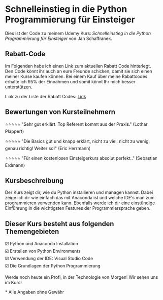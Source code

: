 # Schnelleinstieg in die Python Programmierung für Einsteiger

Dies ist der Code zu meinem Udemy Kurs:
*Schnelleinstieg in die Python Programmierung für Einsteiger* von Jan Schaffranek.

## Rabatt-Code

Im Folgenden habe ich einen Link zum aktuellen Rabatt Code hinterlegt. Den Code könnt ihr auch an eure Freunde schicken, damit sie sich einen meiner Kurse kaufen können. Bei einem Kauf über meine Rabattcodes erhalte ich 95% der Einnahmen und somit könnt Ihr mich besser unterstützen.

Link zu der Liste der Rabatt Codes: [Link](https://github.com/franneck94/YoutubeVideos/blob/master/README.md)

## Bewertungen von Kursteilnehmern

⭐⭐⭐⭐⭐ "Sehr gut erklärt. Top Referent kommt aus der Praxis." (Lothar Plappert)

⭐⭐⭐⭐⭐ "Die Basics gut und knapp erklärt, nicht zu viel, nicht zu wenig, genau richtig! Weiter so!" (Eric Herrmann)

⭐⭐⭐⭐⭐ "Für einen kostenlosen Einsteigerkurs absolut perfekt.." (Sebastian Erdmann)

## Kursbeschreibung

Der Kurs zeigt dir, wie du Python installieren und managen kannst.
Dabei zeige ich dir wie einfach das mit Anaconda ist und welche IDE's man zum programmieren verwenden kann.
Ebenfalls werde ich dir eine einstündige Einführung in die wichtigsten Features der Programmiersprache geben.

## Dieser Kurs besteht aus folgenden Themengebieten

☑️ Python und Anaconda Installation  
☑️ Erstellen von Python Environments  
☑️ Verwendung der IDE: Visual Studio Code  
☑️ Die Grundlagen der Python Programmierung  

Werde noch heute ein Profi, in der Technologie von Morgen! Wir sehen uns im Kurs!


\* Alle Angaben ohne Gewähr
